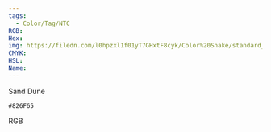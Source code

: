 ```yaml
---
tags:
  - Color/Tag/NTC
RGB:
Hex:
img: https://filedn.com/l0hpzxl1f01yT7GHxtF8cyk/Color%20Snake/standard_csv_to_svg//826F65.svg
CMYK:
HSL:
Name:
---
```

Sand Dune
```palette
#826F65
```
RGB

